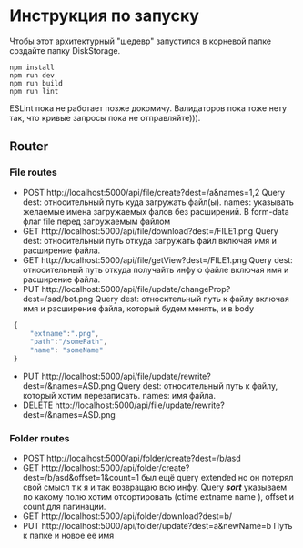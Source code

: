 # Инструкция по запуску

Чтобы этот архитектурный "шедевр" запустился в корневой папке создайте папку DiskStorage.

```
npm install
npm run dev 
npm run build
npm run lint
```
ESLint пока не работает позже докомичу. Валидаторов пока тоже нету так, что кривые запросы пока не отправляйте))).


## Router

### File routes


+ POST http://localhost:5000/api/file/create?dest=/a&names=1,2 Query dest: относительный путь куда загружать файл(ы). names: указывать желаемые имена загружаемых фалов без расширений. В form-data флаг file перед загружаемым файлом
+ GET http://localhost:5000/api/file/download?dest=/FILE1.png Query dest: относительный путь откуда загружать файл включая имя и расширение файла. 
+ GET http://localhost:5000/api/file/getView?dest=/FILE1.png Query dest: относительный путь откуда получайть инфу о файле включая имя и расширение файла. 
+ PUT http://localhost:5000/api/file/update/changeProp?dest=/sad/bot.png Query dest: относительный путь к файлу включая имя и расширение файла, который будем менять, и в body 
```javascript
 {
     "extname":".png",
     "path":"/somePath",
     "name": "someName"
 } 
 ```
 + PUT http://localhost:5000/api/file/update/rewrite?dest=/&names=ASD.png Query dest: относительный путь к файлу, который хотим перезаписать. names: имя файла. 
 + DELETE http://localhost:5000/api/file/update/rewrite?dest=/&names=ASD.png
 ### Folder routes
 + POST http://localhost:5000/api/folder/create?dest=/b/asd
 + GET http://localhost:5000/api/folder/create?dest=/b/asd&offset=1&count=1 был ещё query extended но он потерял свой смысл т.к я и так возвращаю всю инфу. Query ***sort*** указываем по какому полю хотим отсортировать (ctime extname name ), offset и count для пагинации.
 + GET http://localhost:5000/api/folder/download?dest=b/
 + PUT http://localhost:5000/api/folder/update?dest=a&newName=b   Путь к папке и новое её имя
 




